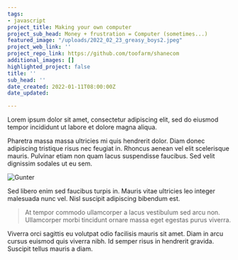 ```yaml
---
tags:
- javascript
project_title: Making your own computer
project_sub_head: Money + frustration = Computer (sometimes...)
featured_image: "/uploads/2022_02_23_greasy_boys2.jpeg"
project_web_link: ''
project_repo_link: https://github.com/toofarm/shanecom
additional_images: []
highlighted_project: false
title: ''
sub_head: ''
date_created: 2022-01-11T08:00:00Z
date_updated: 

---
```

Lorem ipsum dolor sit amet, consectetur adipiscing elit, sed do eiusmod tempor incididunt ut labore et dolore magna aliqua. 

Pharetra massa massa ultricies mi quis hendrerit dolor. Diam donec adipiscing tristique risus nec feugiat in. Rhoncus aenean vel elit scelerisque mauris. Pulvinar etiam non quam lacus suspendisse faucibus. Sed velit dignissim sodales ut eu sem. 

![Gunter](/uploads/2022_02_23_gunter.png "Gunter")

Sed libero enim sed faucibus turpis in. Mauris vitae ultricies leo integer malesuada nunc vel. Nisl suscipit adipiscing bibendum est. 

> At tempor commodo ullamcorper a lacus vestibulum sed arcu non. Ullamcorper morbi tincidunt ornare massa eget egestas purus viverra.

Viverra orci sagittis eu volutpat odio facilisis mauris sit amet. Diam in arcu cursus euismod quis viverra nibh. Id semper risus in hendrerit gravida. Suscipit tellus mauris a diam.